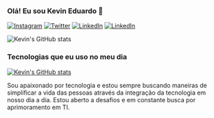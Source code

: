### Olá! Eu sou Kevin Eduardo 👋

[![Instagram](https://img.shields.io/badge/Instagram-E4405F?style=for-the-badge&logo=instagram&logoColor=white)](https://www.instagram.com/kevineduardof_1/)
[![Twitter](https://img.shields.io/badge/Twitter-1DA1F2?style=for-the-badge&logo=twitter&logoColor=white)](https://twitter.com/Kevineduardof_1)
[![LinkedIn](https://img.shields.io/badge/LinkedIn-0077B5?style=for-the-badge&logo=linkedin&logoColor=white)](https://www.linkedin.com/in/kevin-eduardo-7958b4237/)
[![LinkedIn](https://img.shields.io/badge/Twitch-9146FF?style=for-the-badge&logo=twitch&logoColor=white)](https://www.twitch.tv/homenzinhonapizza)

![Kevin's GitHub stats](https://github-readme-stats.vercel.app/api?username=Kevineduardof&show_icons=true&theme=radical)

### Tecnologias que eu uso no meu dia
[![Kevin's GitHub stats](https://github-readme-stats.vercel.app/api/top-langs/?username=Kevineduardof&layout=pie)](https://github.com/Kevineduardof/github-readme-stats)

Sou apaixonado por tecnologia e estou sempre buscando maneiras de simplificar a vida das pessoas através da integração da tecnologia em nosso dia a dia. Estou aberto a desafios e em constante busca por aprimoramento em TI.

